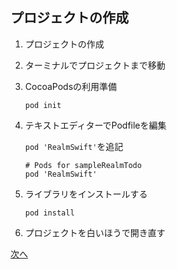 ## プロジェクトの作成
  1. プロジェクトの作成

  2. ターミナルでプロジェクトまで移動

  3. CocoaPodsの利用準備

      ```
      pod init
      ```

  4. テキストエディターでPodfileを編集
  
      `pod 'RealmSwift'`を追記

      ```
      # Pods for sampleRealmTodo
      pod 'RealmSwift'
      ```

  5. ライブラリをインストールする
  
      ```
      pod install
      ```

  6. プロジェクトを白いほうで開き直す

[次へ](02.md)
